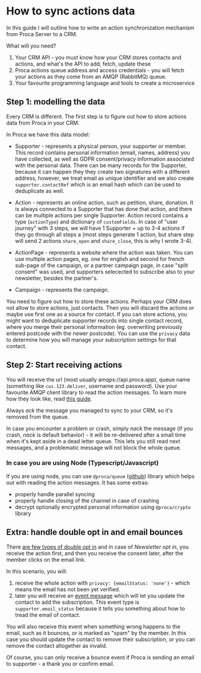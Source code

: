 # How to sync actions data

In this guide I will outline how to write an action synchronization mechanism from Proca Server to a CRM.

What will you need?

1. Your CRM API - you must know how your CRM stores contacts and actions, and what's the API to add, fetch, update these
2. Proca actions queue address and access credentials - you will fetch your actions as they come from an AMQP (RabbitMQ) queue.
3. Your favourite programming language and tools to create a microservice


## Step 1: modelling the data

Every CRM is different. The first step is to figure out how to store actions data from Proca in your CRM.

In Proca we have this data model:

- Supporter - represents a physical person, your supporter or member. This record contains personal information (email, names, address) you have collected, as well as GDPR consent/privacy information associated with the personal data. There can be many records for the Supporter, because it can happen they they create two signatures with a different address, however, we treat email as unique identifier and we also create `supporter.contactRef` which is an email hash which can be used to deduplicate as well.

- Action - represents an online action, such as petition, share, donation. It is always connected to a Supporter that has done that action, and there can be multiple actions per single Supporter. Action record contains a type (`actionType`) and dictionary of `customFields`. In case of  "user journey" with 3 steps, we will have 1 Supporter + up to 3-4 actions if they go through all steps a (most steps generate 1 action, but share step will send 2 actions `share_open` and `share_close`, this is why I wrote 3-4).

- ActionPage - represents a website where the action was taken. You can use multiple action pages, eg. one for english and second for french sub-page of the campaign, or a partner campaign page, in case "split consent" was used, and supporters selecected to subscribe also to your newsletter, besides the partner's.

- Campaign - represents the campaign. 

You need to figure out how to store these actions. Perhaps your CRM does not allow to store actions, just contacts. Then you will discard the actions or maybe use first one as a source for contact. If you can store actions, you might want to deduplicate supporter records into single contact record, where you merge their personal information (eg. overwriting previously entered postcode with the newer postcode). You can use the `privacy` data to determine how you will manage your subscription settings for that contact.

## Step 2: Start receiving actions

You will receive the url (most usually amqps://api.proca.app), queue name (something like `cus.123.deliver`, username and password). Use your favourite AMQP client library to read the action messages. To learn more how they look like, read [this guide](https://docs.proca.app/processing.html#action-message).

Always _ack_ the message you managed to sync to your CRM, so it's removed from the queue.

In case you encounter a problem or crash, simply _nack_ the message (if you crash, _nack_ is default behavior) - it will be re-delivered after a small time when it's kept aside in a dead letter queue. This lets you still read next messages, and a problematic message will not block the whole queue.

### In case you are using Node (Typescript/Javascript)

If you are using node, you can use `@proca/queue` ([github](https://github.com/fixthestatusquo/proca-server/tree/main/sdk/queue)) library which helps out with reading the action messages. It has some extras:
- properly handle parallel syncing
- properly handle closing of the channel in case of crashing
- decrypt optionally encrypted personal information using `@proca/crypto` library 


## Extra: handle double opt in and email bounces

There [are few types of double opt in](https://proca.app/guide/double-opt-in/) and in case of _Newsletter opt in_, you receive the action first, and then you receive the consent later, after the member clicks on the email link. 

In this scenario, you will:

1. receive the whole action with `privacy: {emailStatus: 'none'}` - which means the email has not been yet verified.
2. later you will receive an [event message](https://docs.proca.app/processing.html#event-message) which will let you update the contact to add the subscription. This event type is `supporter.email_status` because it tells you something about how to tread the email of contact.

You will also receive this event when something wrong happens to the email, such as it bounces, or is marked as "spam" by the member. In this case you should update the contact to remove their subscription, or you can remove the contact altogether as invalid.

Of course, you can only receive a bounce event if Proca is sending an email to supporter - a thank you or confirm email.
